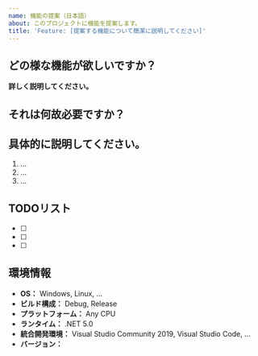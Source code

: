 ```yaml
---
name: 機能の提案（日本語）
about: このプロジェクトに機能を提案します。
title: 'Feature: [提案する機能について簡潔に説明してください]'
---
```


## どの様な機能が欲しいですか？
**詳しく説明してください。**

## それは何故必要ですか？

## 具体的に説明してください。
1. ...
2. ...
3. ...

## TODOリスト
* [ ]
* [ ]
* [ ]

## 環境情報
* **OS：** Windows, Linux, ...
* **ビルド構成：** Debug, Release
* **プラットフォーム：** Any CPU
* **ランタイム：** .NET 5.0
* **統合開発環境：** Visual Studio Community 2019, Visual Studio Code, ...
* **バージョン：**
